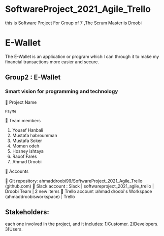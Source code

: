 # SoftwareProject_2021_Agile_Trello
this is  Software Project For Group of 7 ,The Scrum Master is Droobi
# E-Wallet 
The E-Wallet is an application or program which I can through it to make my financial transactions more easier and secure. 

## Group2 : E-Wallet
### Smart vision for programming and technology 

	Project Name 

 	PayMe

	Team members
1.	Yousef Hanbali
2.	Mustafa habroumman
3.	Mustafa Soker
4.	Momen odeh
5.	Hosney ishtaya
6.	Raoof Fares
7.	Ahmad Droobi

	Accounts 

	Git repository: ahmaddroobi99/SoftwareProject_2021_Agile_Trello (github.com)
	Slack account  : Slack | softwareproject_2021_agile_trello | Droobi Team | 2 new items
	Trello account  :ahmad droobi's Workspace (ahmaddroobisworkspace) | Trello


## Stakeholders: 
each one involved in the project, and it includes: 
1)Customer.
2)Developers.
3)Users.
